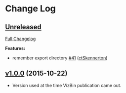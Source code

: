 # Change Log

## [Unreleased](https://github.com/claczny/VizBin/tree/HEAD)

[Full Changelog](https://github.com/claczny/VizBin/compare/v1.0.0...HEAD)

**Features:**

- remember export directory [\#41](https://github.com/claczny/VizBin/pull/41) ([ctSkennerton](https://github.com/ctSkennerton))

## [v1.0.0](https://github.com/claczny/VizBin/tree/v1.0.0) (2015-10-22)
- Version used at the time VizBin publication came out.
